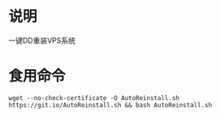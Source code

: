 # 说明

一键DD重装VPS系统

# 食用命令

``
wget --no-check-certificate -O AutoReinstall.sh https://git.io/AutoReinstall.sh && bash AutoReinstall.sh
``

